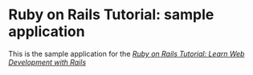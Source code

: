 # Ruby on Rails Tutorial: sample application

This is the sample application for the
[*Ruby on Rails Tutorial: Learn Web Development with Rails*](http://www.railstutorial.org/)
